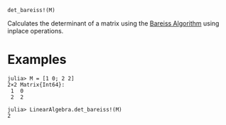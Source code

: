 ```
det_bareiss!(M)
```

Calculates the determinant of a matrix using the [Bareiss Algorithm](https://en.wikipedia.org/wiki/Bareiss_algorithm) using inplace operations.

# Examples

```jldoctest
julia> M = [1 0; 2 2]
2×2 Matrix{Int64}:
 1  0
 2  2

julia> LinearAlgebra.det_bareiss!(M)
2
```
